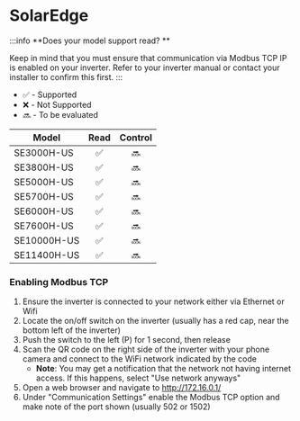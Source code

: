 # SolarEdge

:::info
**Does your model support read? **

Keep in mind that you must ensure that communication via Modbus TCP
IP is enabled on your inverter. Refer to your inverter manual or contact your installer to confirm this first. 
:::

- ✅ - Supported
- ❌ - Not Supported
- 🔜 - To be evaluated

| Model      | Read       | Control    |
| ---------- |:----------:|:----------:|
| SE3000H-US | ✅         | 🔜         | 
| SE3800H-US | ✅         | 🔜         |
| SE5000H-US | ✅         | 🔜         |
| SE5700H-US | ✅         | 🔜         |
| SE6000H-US | ✅         | 🔜         |
| SE7600H-US | ✅         | 🔜         |
| SE10000H-US | ✅         | 🔜         |
| SE11400H-US | ✅         | 🔜         |


### Enabling Modbus TCP

1. Ensure the inverter is connected to your network either via Ethernet or Wifi
1. Locate the on/off switch on the inverter (usually has a red cap, near the bottom left of the inverter)
1. Push the switch to the left (P) for 1 second, then release
1. Scan the QR code on the right side of the inverter with your phone camera and connect to the WiFi network indicated by the code
    - **Note**: You may get a notification that the network not having internet access. If this happens, select "Use network anyways"
1. Open a web browser and navigate to http://172.16.0.1/
1. Under "Communication Settings" enable the Modbus TCP option and make note of the port shown (usually 502 or 1502)